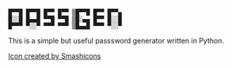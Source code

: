     █▀▀█ █▀▀█ █▀▀ █▀▀ ▒█▀▀█ █▀▀ █▀▀▄
    █░░█ █▄▄█ ▀▀█ ▀▀█ ▒█░▄▄ █▀▀ █░░█
    █▀▀▀ ▀░░▀ ▀▀▀ ▀▀▀ ▒█▄▄█ ▀▀▀ ▀░░▀
    
This is a simple but useful passsword generator written in Python.

<a href="https://www.flaticon.com/free-icons/generator" title="generator icons">Icon created by Smashicons</a>
